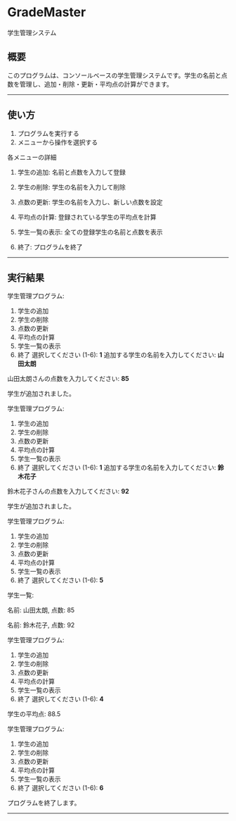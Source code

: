 # GradeMaster
学生管理システム

## 概要

このプログラムは、コンソールベースの学生管理システムです。学生の名前と点数を管理し、追加・削除・更新・平均点の計算ができます。

---

## 使い方
1. プログラムを実行する
2. メニューから操作を選択する

 各メニューの詳細

1. 学生の追加: 名前と点数を入力して登録

2. 学生の削除: 学生の名前を入力して削除

3. 点数の更新: 学生の名前を入力し、新しい点数を設定

4. 平均点の計算: 登録されている学生の平均点を計算

5. 学生一覧の表示: 全ての登録学生の名前と点数を表示

6. 終了: プログラムを終了

---

## 実行結果
学生管理プログラム:
1. 学生の追加
2. 学生の削除
3. 点数の更新
4. 平均点の計算
5. 学生一覧の表示
6. 終了
選択してください (1-6): **1**
追加する学生の名前を入力してください: **山田太朗**

山田太朗さんの点数を入力してください: **85**

学生が追加されました。



学生管理プログラム:
1. 学生の追加
2. 学生の削除
3. 点数の更新
4. 平均点の計算
5. 学生一覧の表示
6. 終了
選択してください (1-6): **1**
追加する学生の名前を入力してください: **鈴木花子**

鈴木花子さんの点数を入力してください: **92**

学生が追加されました。



学生管理プログラム:
1. 学生の追加
2. 学生の削除
3. 点数の更新
4. 平均点の計算
5. 学生一覧の表示
6. 終了
選択してください (1-6): **5**

学生一覧:

名前: 山田太朗, 点数: 85

名前: 鈴木花子, 点数: 92



学生管理プログラム:
1. 学生の追加
2. 学生の削除
3. 点数の更新
4. 平均点の計算
5. 学生一覧の表示
6. 終了
選択してください (1-6): **4**

学生の平均点: 88.5



学生管理プログラム:
1. 学生の追加
2. 学生の削除
3. 点数の更新
4. 平均点の計算
5. 学生一覧の表示
6. 終了
選択してください (1-6): **6**

プログラムを終了します。

---
